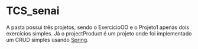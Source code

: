 # TCS_senai
A pasta possui três projetos, sendo o ExercicioOO e o Projeto1 apenas dois exercícios simples. Já o projectProduct é um projeto onde foi implementado um CRUD simples usando <a href="https://spring.io/">Spring</a>.

